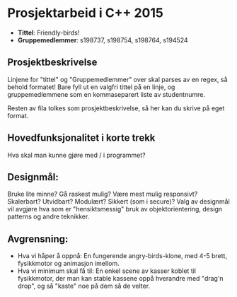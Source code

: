 # Prosjektarbeid i C++ 2015
* **Tittel**: Friendly-birds!
* **Gruppemedlemmer**: s198737, s198754, s198764, s194524

## Prosjektbeskrivelse
Linjene for "tittel" og "Gruppemedlemmer" over skal parses av en regex, så behold formatet! Bare fyll ut en valgfri tittel på en linje, og gruppemedlemmene som en kommaseparert liste av studentnumre.

Resten av fila tolkes som prosjektbeskrivelse, så her kan du skrive på eget format.

## Hovedfunksjonalitet i korte trekk
Hva skal man kunne gjøre med / i programmet? 

## Designmål: 
Bruke lite minne? Gå raskest mulig? Være mest mulig responsivt? Skalerbart? Utvidbart? Modulært? Sikkert (som i secure)? Valg av designmål vil avgjøre hva som er "hensiktsmessig" bruk av objektorientering, design patterns og andre teknikker.


## Avgrensning:
* Hva vi håper å oppnå: En fungerende angry-birds-klone, med 4-5 brett, fysikkmotor og animasjon imellom.
* Hva vi minimum skal få til: En enkel scene av kasser koblet til fysikkmotor, der man kan stable kassene oppå hverandre med "drag'n drop", og så "kaste" noe på dem så de velter.